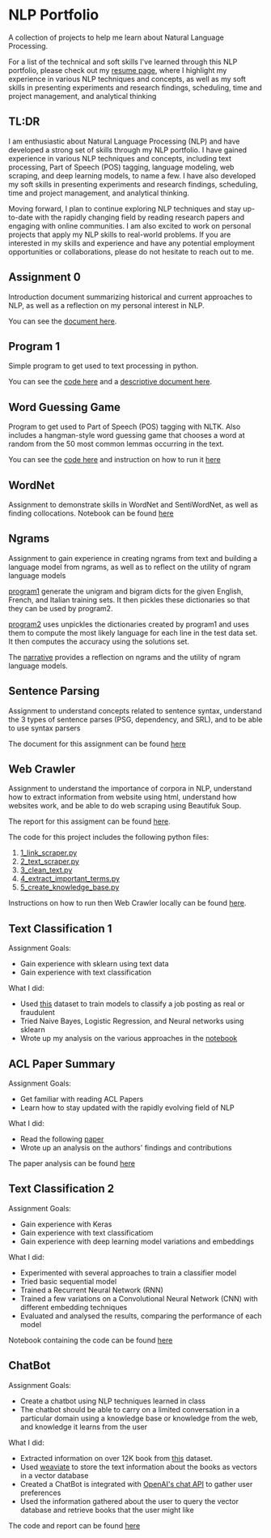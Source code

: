 # NLP Portfolio
A collection of projects to help me learn about Natural Language Processing.

For a list of the technical and soft skills I've learned through this NLP portfolio, please check out my [resume page](https://github.com/rigrergl/nlp_portfolio/blob/main/NLP-Resume.md), where I highlight my experience in various NLP techniques and concepts, as well as my soft skills in presenting experiments and research findings, scheduling, time and project management, and analytical thinking

## TL:DR
I am enthusiastic about Natural Language Processing (NLP) and have developed a strong set of skills through my NLP portfolio. I have gained experience in various NLP techniques and concepts, including text processing, Part of Speech (POS) tagging, language modeling, web scraping, and deep learning models, to name a few. I have also developed my soft skills in presenting experiments and research findings, scheduling, time and project management, and analytical thinking.

Moving forward, I plan to continue exploring NLP techniques and stay up-to-date with the rapidly changing field by reading research papers and engaging with online communities. I am also excited to work on personal projects that apply my NLP skills to real-world problems. If you are interested in my skills and experience and have any potential employment opportunities or collaborations, please do not hesitate to reach out to me.

## Assignment 0
Introduction document summarizing historical and current approaches to NLP, as well as a reflection on my personal interest in NLP.

You can see the [document here](Overview_of_NLP.pdf).

## Program 1
Simple program to get used to text processing in python.

You can see the [code here](Assignment1/main.py) and a [descriptive document here](Assignment1/readme.md).

## Word Guessing Game
Program to get used to Part of Speech (POS) tagging with NLTK. Also includes a hangman-style word guessing game that chooses a word at random from the 50 most common lemmas occurring in the text.

You can see the [code here](Word_Guessing_Game/main.py) and instruction on how to run it [here](Word_Guessing_Game/readme.md)


## WordNet
Assignment to demonstrate skills in WordNet and SentiWordNet, as well as finding collocations. Notebook can be found [here](NLP_WordNet.ipynb)

## Ngrams
Assignment to gain experience in creating ngrams from text and building a language model from ngrams, as well as to reflect on the utility of ngram language models

[program1](ngrams/program1.py) generate the unigram and bigram dicts for the given English, French, and Italian training sets. It then pickles these dictionaries so that they can be used by program2.

[program2](ngrams/program2.py) uses unpickles the dictionaries created by program1 and uses them to compute the most likely language for each line in the test data set. It then computes the accuracy using the solutions set. 

The [narrative](ngrams/Narrative.pdf) provides a reflection on ngrams and the utility of ngram language models.

## Sentence Parsing
Assignment to understand concepts related to sentence syntax, understand the 3 types of sentence parses (PSG, dependency, and SRL), and to be able to use syntax parsers

The document for this assignment can be found [here](Sentence-Parsing.pdf)

## Web Crawler
Assignment to understand the importance of corpora in NLP, understand how to extract information from website using html, understand how websites work, and be able to do web scraping using Beautifuk Soup.

The report for this assigment can be found [here](Web-Crawler/Report.pdf).

The code for this project includes the following python files:
1. [1_link_scraper.py](Web-Crawler/1_link_scraper.py)
2. [2_text_scraper.py](Web-Crawler/2_text_scraper.py)
3. [3_clean_text.py](Web-Crawler/3_clean_text.py)
4. [4_extract_important_terms.py](Web-Crawler/4_extract_important_terms.py)
5. [5_create_knowledge_base.py](Web-Crawler/5_create_knowledge_base.py)

Instructions on how to run then Web Crawler locally can be found [here](Web-Crawler/readme.md). 

## Text Classification 1 
Assignment Goals:
- Gain experience with sklearn using text data
- Gain experience with text classification

What I did:
- Used [this](https://www.kaggle.com/datasets/shivamb/real-or-fake-fake-jobposting-prediction) dataset to train models to classify a job posting as real or fraudulent
- Tried Naive Bayes, Logistic Regression, and Neural networks using sklearn
- Wrote up my analysis on the various approaches in the [notebook](Text-Classification/Text_Classification.ipynb)

## ACL Paper Summary
Assignment Goals:
- Get familiar with reading ACL Papers
- Learn how to stay updated with the rapidly evolving field of NLP

What I did:
- Read the following [paper](https://aclanthology.org/2022.acl-long.538/)
- Wrote up an analysis on the authors' findings and contributions

The paper analysis can be found [here](https://github.com/rigrergl/nlp_portfolio/blob/main/ACL%20Paper%20Summary.pdf)

## Text Classification 2
Assignment Goals:
- Gain experience with Keras
- Gain experience with text classificatiom
- Gain experience with deep learning model variations and embeddings

What I did:
- Experimented with several approaches to train a classifier model
- Tried basic sequential model
- Trained a Recurrent Neural Network (RNN)
- Trained a few variations on a Convolutional Neural Network (CNN) with different embedding techniques
- Evaluated and analysed the results, comparing the performance of each model

Notebook containing the code can be found [here](https://github.com/rigrergl/nlp_portfolio/blob/main/Text-Classification-2/Text-Classification-2.ipynb)

## ChatBot
Assignment Goals:
- Create a chatbot using NLP techniques learned in class
- The chatbot should be able to carry on a limited conversation in a particular domain using a knowledge base or
knowledge from the web, and knowledge it learns from the user

What I did:
- Extracted information on over 12K book from [this](https://www.kaggle.com/datasets/ymaricar/cmu-book-summary-dataset) dataset. 
- Used [weaviate](https://weaviate.io/) to store the text information about the books as vectors in a vector database
- Created a ChatBot is integrated with [OpenAI's chat API](https://platform.openai.com/docs/guides/chat) to gather user preferences
- Used the information gathered about the user to query the vector database and retrieve books that the user might like

The code and report can be found [here](https://github.com/rigrergl/nlp_portfolio/tree/main/chatbot)

